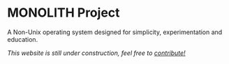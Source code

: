 # MONOLITH Project

A Non-Unix operating system designed for simplicity, experimentation and education.

_This website is still under construction, feel free to [contribute!](https://github.com/MONOLITH-Project/monolith-project.github.io)_
